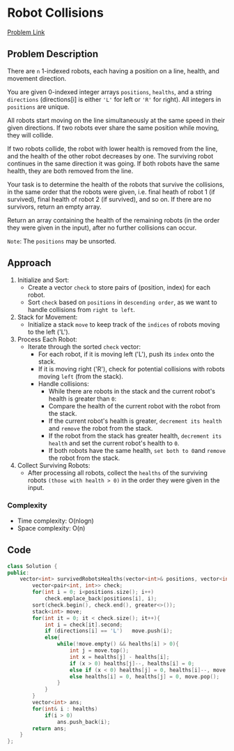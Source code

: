 # Robot Collisions
[Problem Link](https://leetcode.com/problems/robot-collisions/)

## Problem Description

There are `n` 1-indexed robots, each having a position on a line, health, and movement direction.

You are given 0-indexed integer arrays `positions`, `healths`, and a string `directions` (directions[i] is either `'L'` for left or `'R'` for right). All integers in `positions` are unique.

All robots start moving on the line simultaneously at the same speed in their given directions. If two robots ever share the same position while moving, they will collide.

If two robots collide, the robot with lower health is removed from the line, and the health of the other robot decreases by one. The surviving robot continues in the same direction it was going. If both robots have the same health, they are both removed from the line.

Your task is to determine the health of the robots that survive the collisions, in the same order that the robots were given, i.e. final heath of robot 1 (if survived), final health of robot 2 (if survived), and so on. If there are no survivors, return an empty array.

Return an array containing the health of the remaining robots (in the order they were given in the input), after no further collisions can occur.

`Note`: The `positions` may be unsorted.

## Approach

1. Initialize and Sort:
    - Create a vector `check` to store pairs of (position, index) for each robot.
    - Sort `check` based on `positions` in `descending order`, as we want to handle collisions from `right to left`.
2. Stack for Movement:
    - Initialize a stack `move` to keep track of the `indices` of robots moving to the left ('L').
3. Process Each Robot:
    - Iterate through the sorted `check` vector:
        - For each robot, if it is moving left ('L'), push its `index` onto the stack.
        - If it is moving right ('R'), check for potential collisions with robots moving `left` (from the stack).
        - Handle collisions:
            - While there are robots in the stack and the current robot's health is greater than `0`:
            - Compare the health of the current robot with the robot from the stack.
            - If the current robot's health is greater, `decrement its health` and `remove` the robot from the stack.
            - If the robot from the stack has greater health, `decrement its health` and set the current robot's health to `0`.
            - If both robots have the same health, `set both to 0`and `remove` the robot from the stack.
4. Collect Surviving Robots:
    - After processing all robots, collect the `healths` of the surviving robots `(those with health > 0)` in the order they were given in the input.

### Complexity

- Time complexity: O(nlogn)
- Space complexity: O(n)

## Code

```cpp
class Solution {
public:
    vector<int> survivedRobotsHealths(vector<int>& positions, vector<int>& healths, string directions) {
        vector<pair<int, int>> check;
        for(int i = 0; i<positions.size(); i++)
            check.emplace_back(positions[i], i);
        sort(check.begin(), check.end(), greater<>());
        stack<int> move;
        for(int it = 0; it < check.size(); it++){
            int i = check[it].second;
            if (directions[i] == 'L')   move.push(i);
            else{
                while(!move.empty() && healths[i] > 0){
                    int j = move.top();
                    int x = healths[j] - healths[i];
                    if (x > 0) healths[j]--, healths[i] = 0;
                    else if (x < 0) healths[j] = 0, healths[i]--, move.pop();
                    else healths[i] = 0, healths[j] = 0, move.pop();
                }
            }
        }
        vector<int> ans;
        for(int& i : healths)
            if(i > 0)
                ans.push_back(i);
        return ans;
    }
};